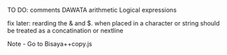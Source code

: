 TO DO:
comments
DAWATA
arithmetic
Logical expressions


fix later:
rearding the & and $. when placed in a character or string should be treated as a concatination or nextline

Note - Go to Bisaya++copy.js
